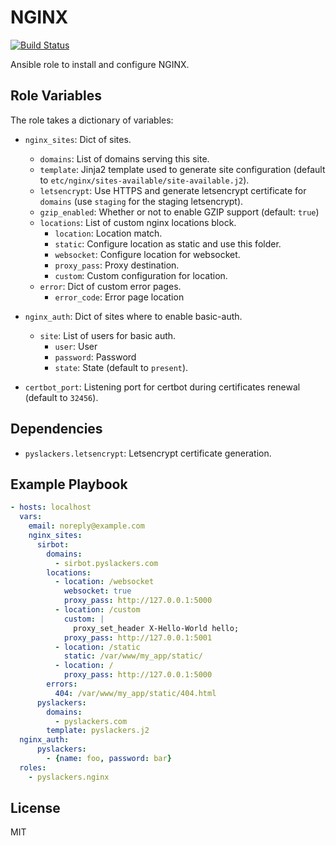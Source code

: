 NGINX
=========

[![Build Status](https://travis-ci.org/pyslackers/ansible-role-nginx.svg?branch=master)](https://travis-ci.org/pyslackers/ansible-role-nginx)

Ansible role to install and configure NGINX.

Role Variables
--------------

The role takes a dictionary of variables:

* `nginx_sites`: Dict of sites.
    * `domains`: List of domains serving this site.
    * `template`: Jinja2 template used to generate site configuration (default to `etc/nginx/sites-available/site-available.j2`).
    * `letsencrypt`: Use HTTPS and generate letsencrypt certificate for `domains` (use `staging` for the staging letsencrypt).
    * `gzip_enabled`: Whether or not to enable GZIP support (default: `true`)
    * `locations`: List of custom nginx locations block.
        * `location`: Location match.
        * `static`: Configure location as static and use this folder.
        * `websocket`: Configure location for websocket.
        * `proxy_pass`: Proxy destination.
        * `custom`: Custom configuration for location.
    * `error`: Dict of custom error pages.
        * `error_code`: Error page location

* `nginx_auth`: Dict of sites where to enable basic-auth.
    * `site`: List of users for basic auth.
        * `user`: User
        * `password`: Password
        * `state`: State (default to `present`).

* `certbot_port`: Listening port for certbot during certificates renewal (default to `32456`).

Dependencies
------------

* `pyslackers.letsencrypt`: Letsencrypt certificate generation.


Example Playbook
----------------

```yaml
- hosts: localhost
  vars:
    email: noreply@example.com
    nginx_sites:
      sirbot:
        domains:
          - sirbot.pyslackers.com
        locations:
          - location: /websocket
            websocket: true
            proxy_pass: http://127.0.0.1:5000
          - location: /custom
            custom: |
              proxy_set_header X-Hello-World hello;
            proxy_pass: http://127.0.0.1:5001
          - location: /static
            static: /var/www/my_app/static/
          - location: /
            proxy_pass: http://127.0.0.1:5000
        errors:
          404: /var/www/my_app/static/404.html
      pyslackers:
        domains:
          - pyslackers.com
        template: pyslackers.j2
  nginx_auth:
      pyslackers:
        - {name: foo, password: bar}
  roles:
    - pyslackers.nginx
```

License
-------

MIT

